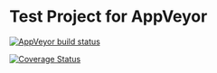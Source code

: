 # Test Project for AppVeyor

 [![AppVeyor build status](https://ci.appveyor.com/api/projects/status/github/rogatec/pagelayout?retina=true&svg=true)](https://ci.appveyor.com/project/rogatec/pagelayout/branch/master)

 [![Coverage Status](https://coveralls.io/repos/github/rogatec/PageLayout/badge.svg?branch=master)](https://coveralls.io/github/rogatec/PageLayout?branch=master)